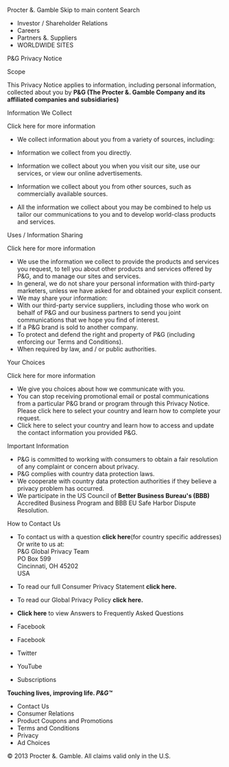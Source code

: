 Procter &. Gamble Skip to main content Search

*   Investor / Shareholder Relations
*   Careers
*   Partners &. Suppliers
*   WORLDWIDE SITES

P&G Privacy Notice

Scope

This Privacy Notice applies to information, including personal information, collected about you by **P&G (The Procter &. Gamble Company and its affiliated companies and subsidiaries)**

Information We Collect

Click here for more information

*   We collect information about you from a variety of sources, including:
*   Information we collect from you directly.
*   Information we collect about you when you visit our site, use our services, or view our online advertisements.
*   Information we collect about you from other sources, such as commercially available sources.
  
*   All the information we collect about you may be combined to help us tailor our communications to you and to develop world-class products and services.

Uses / Information Sharing

Click here for more information

*   We use the information we collect to provide the products and services you request, to tell you about other products and services offered by P&G, and to manage our sites and services.
*   In general, we do not share your personal information with third-party marketers, unless we have asked for and obtained your explicit consent.
*   We may share your information:
*   With our third-party service suppliers, including those who work on behalf of P&G and our business partners to send you joint communications that we hope you find of interest.
*   If a P&G brand is sold to another company.
*   To protect and defend the right and property of P&G (including enforcing our Terms and Conditions).
*   When required by law, and / or public authorities.

Your Choices

Click here for more information

*   We give you choices about how we communicate with you.
*   You can stop receiving promotional email or postal communications from a particular P&G brand or program through this Privacy Notice. Please click here to select your country and learn how to complete your request.
*   Click here to select your country and learn how to access and update the contact information you provided P&G.

Important Information

*   P&G is committed to working with consumers to obtain a fair resolution of any complaint or concern about privacy.
*   P&G complies with country data protection laws.
*   We cooperate with country data protection authorities if they believe a privacy problem has occurred.
*   We participate in the US Council of **Better Business Bureau's (BBB)** Accredited Business Program and BBB EU Safe Harbor Dispute Resolution.

  
How to Contact Us

*   To contact us with a question **click here**(for country specific addresses)  
    Or write to us at:  
    P&G Global Privacy Team  
    PO Box 599  
    Cincinnati, OH 45202  
    USA
*   To read our full Consumer Privacy Statement **click here.**
*   To read our Global Privacy Policy **click here.**
*   **Click here** to view Answers to Frequently Asked Questions

*   Facebook
*   Facebook
*   Twitter
*   YouTube
*   Subscriptions

**Touching lives, improving life. _P&G™_**

*   Contact Us
*   Consumer Relations
*   Product Coupons and Promotions
*   Terms and Conditions
*   Privacy
*   Ad Choices

© 2013 Procter &. Gamble. All claims valid only in the U.S.